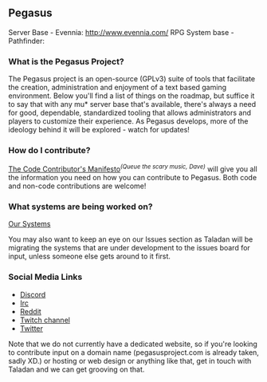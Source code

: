 ## Pegasus
Server Base             - Evennia: http://www.evennia.com/
RPG System base         - Pathfinder: 

### What is the Pegasus Project?

The Pegasus project is an open-source (GPLv3) suite of tools that facilitate the creation, administration and enjoyment of a text based gaming environment.  Below you'll find a list of things on the roadmap, but suffice it to say that with any mu* server base that's available, there's always a need for good, dependable, standardized tooling that allows administrators and players to customize their experience.  As Pegasus develops, more of the ideology behind it will be explored - watch for updates!

### How do I contribute?

[The Code Contributor's Manifesto](https://github.com/taladan/Pegasus/wiki/Contribute)<sup>_(Queue the scary music, Dave)_</sup> will give you all the information you need on how you can contribute to Pegasus. Both code and non-code contributions are welcome!

### What systems are being worked on?

[Our Systems](systems.md) 

You may also want to keep an eye on our Issues section as Taladan will be migrating the systems that are under development to the issues board for input, unless someone else gets around to it first.

### Social Media Links

- [Discord](https://discord.gg/Aw44Fh)
- [Irc](irc://irc.chat.freenode.net/channel?#pegasus-project)
- [Reddit](https://reddit.com/r/pegasusproject)
- [Twitch channel](https://twitch.tv/taladan)
- [Twitter](https://twitter.com/taladan)

Note that we do not currently have a dedicated website, so if you're looking to contribute input on a domain name (pegasusproject.com is already taken, sadly XD.) or hosting or web design or anything like that, get in touch with Taladan and we can get grooving on that.
